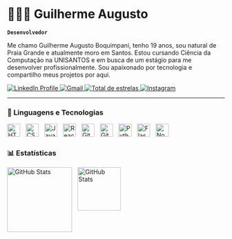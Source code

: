 # 👨🏻‍💻 Guilherme Augusto

**`Desenvolvedor`**

Me chamo Guilherme Augusto Boquimpani, tenho 19 anos, sou natural de Praia Grande e atualmente moro em Santos. Estou cursando Ciência da Computação na UNISANTOS e em busca de um estágio para me desenvolver profissionalmente. Sou apaixonado por tecnologia e compartilho meus projetos por aqui.

<p align="left">
    <a href="https://www.linkedin.com/in/guilherme-augusto-boquimpani/">
        <img 
            alt="LinkedIn Profile" 
            title="Linkedin" 
            src="https://custom-icon-badges.demolab.com/badge/LinkedIn-blue?logo=linkedin&logoColor=white&style=for-the-badge"
        />
    </a>
    <a href="mailto:contatoguilherme.bqn@gmail.com">
        <img 
            alt="Gmail" 
            title="Gmail" 
            src="https://img.shields.io/badge/Gmail-D14836?logo=gmail&logoColor=white&style=for-the-badge"
        />
    </a> 
    <a href="https://github.com/guiibin">
        <img 
            alt="Total de estrelas" 
            title="GitHub" 
            src="https://custom-icon-badges.demolab.com/badge/GITHUB-black?logo=github&logoColor=white&style=for-the-badge"
        />
    </a>
    <a href="https://www.instagram.com/guii.bin/">
        <img 
            alt="Instagram" 
            title="Instagram" 
            src="https://img.shields.io/badge/Instagram-E4405F?logo=instagram&logoColor=white&style=for-the-badge"
        />
    </a>
</p>

---

### 🤖 Linguagens e Tecnologias

<img 
    align="left" 
    alt="HTML"
    title="HTML" 
    width="30px" 
    style="padding-right: 10px;" 
    src="https://cdn.jsdelivr.net/gh/devicons/devicon@latest/icons/html5/html5-original.svg" 
/>
<img 
    align="left" 
    alt="CSS" 
    title="CSS"
    width="30px" 
    style="padding-right: 10px;" 
    src="https://cdn.jsdelivr.net/gh/devicons/devicon@latest/icons/css3/css3-original.svg" 
/>
<img 
    align="left" 
    alt="JavaScript" 
    title="JavaScript"
    width="30px" 
    style="padding-right: 10px;" 
    src="https://cdn.jsdelivr.net/gh/devicons/devicon@latest/icons/javascript/javascript-original.svg" 
/>
<img 
    align="left" 
    alt="React"
    title="React" 
    width="30px" 
    style="padding-right: 10px;" 
    src="https://cdn.jsdelivr.net/gh/devicons/devicon@latest/icons/react/react-original.svg" 
/>
<img 
    align="left" 
    alt="Git" 
    title="Git"
    width="30px" 
    style="padding-right: 10px;" 
    src="https://cdn.jsdelivr.net/gh/devicons/devicon@latest/icons/git/git-original.svg" 
/>
<img 
    align="left" 
    alt="Github" 
    title="Github"
    width="30px" 
    style="padding-right: 10px;" 
    src="https://cdn.jsdelivr.net/gh/devicons/devicon@latest/icons/github/github-original.svg" 
/>
<img 
    align="left" 
    alt="Python" 
    title="Python"
    width="30px" 
    style="padding-right: 10px;" 
    src="https://cdn.jsdelivr.net/gh/devicons/devicon@latest/icons/python/python-original.svg" 
/>
<img 
    align="left" 
    alt="Flask" 
    title="Flask"
    width="30px" 
    style="padding-right: 10px;" 
    src="https://cdn.jsdelivr.net/gh/devicons/devicon@latest/icons/flask/flask-original-wordmark.svg" 
/>
<img 
    align="left" 
    alt="Node.js" 
    title="Node.js"
    width="30px" 
    style="padding-right: 10px;" 
    src="https://cdn.jsdelivr.net/gh/devicons/devicon@latest/icons/nodejs/nodejs-original-wordmark.svg" 
/>

<br/>
<br/>

### 📊 Estatísticas

<p>
  <img 
    align="left" 
    alt="GitHub Stats" 
    height="150" 
    style="padding-right: 10px;" 
    src="https://github-readme-stats.vercel.app/api?username=guiibqn&show_icons=true&theme=tokyonight&include_all_commits=true&locale=pt-br" 
  />

<img 
      align="left" 
      alt="GitHub Stats" 
      height="100" 
      src="https://github-readme-stats.vercel.app/api/top-langs/?username=guiibqn&theme=tokyonight&layout=compact&custom_title=Tecnologias&langs_count=7" 
  />

</p>
